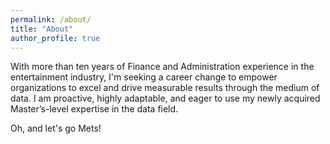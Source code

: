 ```yaml
---
permalink: /about/
title: "About"
author_profile: true
---
```


With more than ten years of Finance and Administration experience in the entertainment industry, I'm seeking a career change to empower organizations to excel and drive measurable results through the medium of data. I am proactive, highly adaptable, and eager to use my newly acquired Master’s-level expertise in the data field. 

Oh, and let's go Mets!
